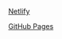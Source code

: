 [Netlify](https://password-check-website.netlify.app/)

[GitHub Pages](https://meenalshekokar8.github.io/password.github.io/)
